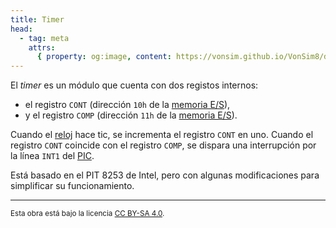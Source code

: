```yaml
---
title: Timer
head:
  - tag: meta
    attrs:
      { property: og:image, content: https://vonsim.github.io/VonSim8/docs/og/io/modules/timer.png }
---
```


El _timer_ es un módulo que cuenta con dos registos internos:

- el registro `CONT` (dirección `10h` de la [memoria E/S](/VonSim8/docs/io/modules/)),
- y el registro `COMP` (dirección `11h` de la [memoria E/S](/VonSim8/docs/io/modules/)).

Cuando el [reloj](/VonSim8/docs/io/devices/clock/) hace tic, se incrementa el registro `CONT` en uno. Cuando el registro `CONT` coincide con el registro `COMP`, se dispara una interrupción por la línea `INT1` del [PIC](/VonSim8/docs/io/modules/pic/).

Está basado en el PIT 8253 de Intel, pero con algunas modificaciones para simplificar su funcionamiento.

---

<small>Esta obra está bajo la licencia <a target="_blank" rel="license noopener noreferrer" href="http://creativecommons.org/licenses/by-sa/4.0/">CC BY-SA 4.0</a>.</small>
